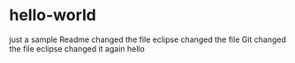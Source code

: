 # hello-world
just a sample
Readme changed the file
eclipse changed the file
Git changed the file
eclipse changed it again
hello